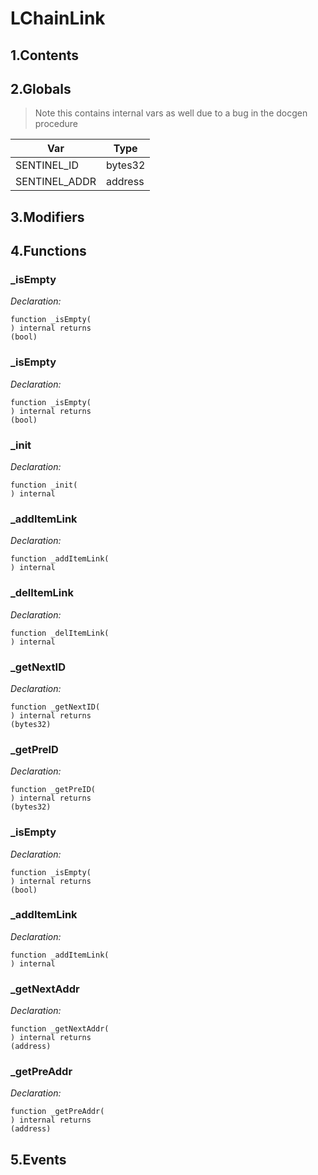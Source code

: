 # LChainLink





## 1.Contents
<!-- START doctoc -->
<!-- END doctoc -->

## 2.Globals

> Note this contains internal vars as well due to a bug in the docgen procedure

| Var | Type |
| --- | --- |
| SENTINEL_ID | bytes32 |
| SENTINEL_ADDR | address |

## 3.Modifiers

## 4.Functions

### _isEmpty



*Declaration:*
```solidity
function _isEmpty(
) internal returns
(bool)
```




### _isEmpty



*Declaration:*
```solidity
function _isEmpty(
) internal returns
(bool)
```




### _init



*Declaration:*
```solidity
function _init(
) internal
```




### _addItemLink



*Declaration:*
```solidity
function _addItemLink(
) internal
```




### _delItemLink



*Declaration:*
```solidity
function _delItemLink(
) internal
```




### _getNextID



*Declaration:*
```solidity
function _getNextID(
) internal returns
(bytes32)
```




### _getPreID



*Declaration:*
```solidity
function _getPreID(
) internal returns
(bytes32)
```




### _isEmpty



*Declaration:*
```solidity
function _isEmpty(
) internal returns
(bool)
```




### _addItemLink



*Declaration:*
```solidity
function _addItemLink(
) internal
```




### _getNextAddr



*Declaration:*
```solidity
function _getNextAddr(
) internal returns
(address)
```




### _getPreAddr



*Declaration:*
```solidity
function _getPreAddr(
) internal returns
(address)
```




## 5.Events
